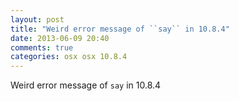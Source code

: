 ```yaml
---
layout: post
title: "Weird error message of ``say`` in 10.8.4"
date: 2013-06-09 20:40
comments: true
categories: osx osx 10.8.4
---
```


Weird error message of ``say`` in 10.8.4

